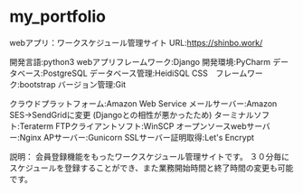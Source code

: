 # my_portfolio

webアプリ：ワークスケジュール管理サイト
URL:https://shinbo.work/

開発言語:python3
webアプリフレームワーク:Django
開発環境:PyCharm
データベース:PostgreSQL
データベース管理:HeidiSQL
CSS　フレームワーク:bootstrap
バージョン管理:Git

クラウドプラットフォーム:Amazon Web Service
メールサーバー:Amazon SES→SendGridに変更 (Djangoとの相性が悪かったため)
ターミナルソフト:Teraterm
FTPクライアントソフト:WinSCP
オープンソースwebサーバー:Nginx
APサーバー:Gunicorn
SSLサーバー証明取得:Let's Encrypt

説明：
会員登録機能をもったワークスケジュール管理サイトです。
３０分毎にスケジュールを登録することができ、また業務開始時間と終了時間の変更も可能です。
